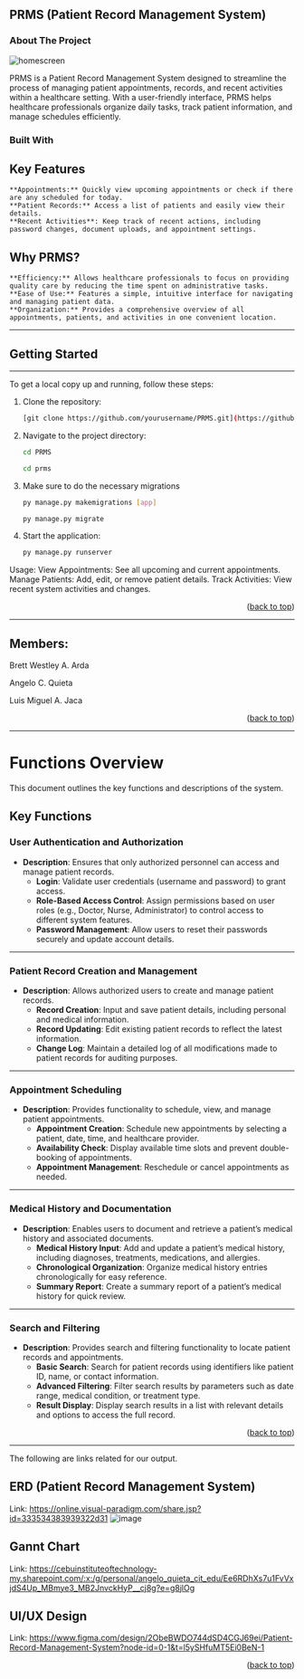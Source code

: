 <a id="prms-top"></a>

## PRMS (Patient Record Management System)

### About The Project

![homescreen](https://github.com/user-attachments/assets/fe83bc92-7e89-4d70-a67a-f22fc9ec6b34)

PRMS is a Patient Record Management System designed to streamline the process of managing patient appointments, records, and recent activities within a healthcare setting. With a user-friendly interface, PRMS helps healthcare professionals organize daily tasks, track patient information, and manage schedules efficiently.

### Built With



## **Key Features**

    **Appointments:** Quickly view upcoming appointments or check if there are any scheduled for today.
    **Patient Records:** Access a list of patients and easily view their details.
    **Recent Activities**: Keep track of recent actions, including password changes, document uploads, and appointment settings.

## **Why PRMS?**

    **Efficiency:** Allows healthcare professionals to focus on providing quality care by reducing the time spent on administrative tasks.
    **Ease of Use:** Features a simple, intuitive interface for navigating and managing patient data.
    **Organization:** Provides a comprehensive overview of all appointments, patients, and activities in one convenient location.

------------------------------------------------------------------------------

## Getting Started
------------------------------------------------------------------------------
To get a local copy up and running, follow these steps:

1. Clone the repository:
   ```sh
   [git clone https://github.com/yourusername/PRMS.git](https://github.com/bardatt1/PRMS.git)
   ```
2. Navigate to the project directory:
   ```sh
   cd PRMS
   ```
   ```sh
   cd prms
   ```
3. Make sure to do the necessary migrations
   ```sh
   py manage.py makemigrations [app]
   ```
   ```sh
   py manage.py migrate
   ```
4. Start the application:
   ```sh
   py manage.py runserver
   ```

Usage:
View Appointments: See all upcoming and current appointments.
Manage Patients: Add, edit, or remove patient details.
Track Activities: View recent system activities and changes.

<p align="right">(<a href="#prms-top">back to top</a>)</p>

------------------------------------------------------------------------------

## Members: 
  Brett Westley A. Arda
  
  Angelo C. Quieta
  
  Luis Miguel A. Jaca
  
<p align="right">(<a href="#prms-top">back to top</a>)</p>

------------------------------------------------------------------------------

# Functions Overview

This document outlines the key functions and descriptions of the system.

## Key Functions

### User Authentication and Authorization
- **Description**: Ensures that only authorized personnel can access and manage patient records.
  - **Login**: Validate user credentials (username and password) to grant access.
  - **Role-Based Access Control**: Assign permissions based on user roles (e.g., Doctor, Nurse, Administrator) to control access to different system features.
  - **Password Management**: Allow users to reset their passwords securely and update account details.

---

### Patient Record Creation and Management
- **Description**: Allows authorized users to create and manage patient records.
  - **Record Creation**: Input and save patient details, including personal and medical information.
  - **Record Updating**: Edit existing patient records to reflect the latest information.
  - **Change Log**: Maintain a detailed log of all modifications made to patient records for auditing purposes.

---

### Appointment Scheduling
- **Description**: Provides functionality to schedule, view, and manage patient appointments.
  - **Appointment Creation**: Schedule new appointments by selecting a patient, date, time, and healthcare provider.
  - **Availability Check**: Display available time slots and prevent double-booking of appointments.
  - **Appointment Management**: Reschedule or cancel appointments as needed.

---

### Medical History and Documentation
- **Description**: Enables users to document and retrieve a patient’s medical history and associated documents.
  - **Medical History Input**: Add and update a patient’s medical history, including diagnoses, treatments, medications, and allergies.
  - **Chronological Organization**: Organize medical history entries chronologically for easy reference.
  - **Summary Report**: Create a summary report of a patient’s medical history for quick review.

---

### Search and Filtering
- **Description**: Provides search and filtering functionality to locate patient records and appointments.
  - **Basic Search**: Search for patient records using identifiers like patient ID, name, or contact information.
  - **Advanced Filtering**: Filter search results by parameters such as date range, medical condition, or treatment type.
  - **Result Display**: Display search results in a list with relevant details and options to access the full record.


<p align="right">(<a href="#prms-top">back to top</a>)</p>


------------------------------------------------------------------------------


The following are links related for our output.



## ERD (Patient Record Management System)

Link: https://online.visual-paradigm.com/share.jsp?id=333534383939322d31
![image](https://github.com/user-attachments/assets/b2d250de-e43d-474c-912e-4d190ee60fd4)



## Gannt Chart
Link: https://cebuinstituteoftechnology-my.sharepoint.com/:x:/g/personal/angelo_quieta_cit_edu/Ee6RDhXs7u1FvVxjdS4Up_MBmye3_MB2JnvckHyP__cj8g?e=g8jlOg


## UI/UX Design

Link: https://www.figma.com/design/2ObeBWDO744dSD4CGJ69ei/Patient-Record-Management-System?node-id=0-1&t=l5ySHfuMT5Ei0BeN-1

<p align="right">(<a href="#prms-top">back to top</a>)</p>

